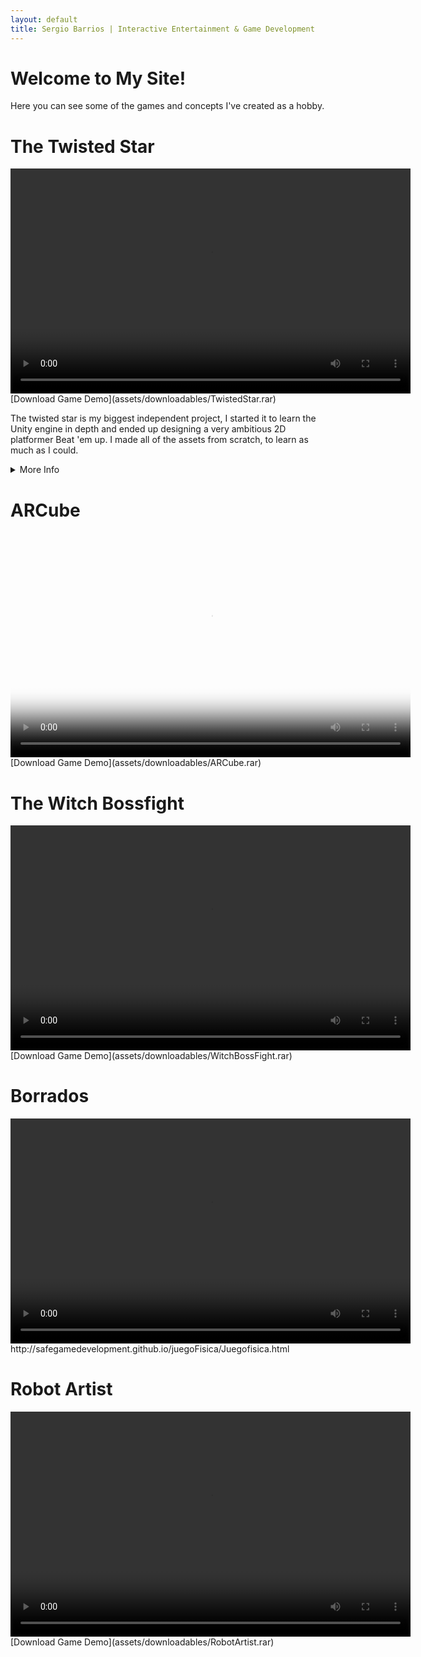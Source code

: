 ```yaml
---
layout: default
title: Sergio Barrios | Interactive Entertainment & Game Development
---
```


# Welcome to My Site!

Here you can see some of the games and concepts I've created as a hobby. 

# The Twisted Star
<video width="640" height="360" controls>
  <source src="/assets/videos/Twisted Star Edited Video.mp4" type="video/mp4">
  Your browser does not support the video tag.
</video>
[Download Game Demo](assets/downloadables/TwistedStar.rar)

The twisted star is my biggest independent project, I started it to learn the Unity engine in depth and ended up designing a very ambitious 2D platformer Beat 'em up.
I made all of the assets from scratch, to learn as much as I could. 
<details>
  <summary>More Info</summary>
  <h2>Mechanics</h2>

  <p>I implemented basic 2D platformer mechanics to allow the player some sense of familiarity with the controls, jumping, collectibles, a lifebar and different movement methods like dashing and swinging.
But the main mechanic of this game was what i called the "combo system". Normally, a "combo system" is something one would find in a classic Fighting game, where a combo is a link of quick moves that aren't countered in a short amount of time. 
In the case of this project the "combo system" was instead to not repeat the same attack while you have others available to use, time not mattering. </p>

   <p>Every time that you use an attack that you havent used before in this combo, the combo meter is raised by 1, and once you repeat an attack, it becomes 0 again. The combo meter is what defines how much damage you do. 
The idea of this mechanic was to make moves that are wildly different from each other so the player had to think fast to keep good damage going, otherwise, the enemies would be hard to defeat.
To add to this gameplay, if you use up all the attacks from one of your weapons, you get a "Set Bonus", which varies depending on the weapon. When you use all the attacks of the sword, your other weapons can hit several opponents at once, 
the whip set bonus makes your other weapons hitbox larger and the hammer gives your other weapons knockback.</p>

## Story

I made a dialogue system with portraits and expressions to convey the story of the game. The main idea was to make this game have hard hitting dramatic moments but generally have an optimistic tone. 
I made two characters that were meant to have different motivations but generally go through the same levels, this way, one could learn new things about the world with a second playthrough or if 
another person was playing the game with the other character the information could be shared.

## Art

The idea for the game was to make it pixel art, however, I also thought that limiting the pallet as much as possible could give the game a realtively unique look. 
</details>

# ARCube

<video width="640" height="360" controls poster="/assets/images/ARCubeVideoThumbnail.png">
  <source src="/assets/videos/ARCubeVidPresentation.mp4" type="video/mp4">
  Your browser does not support the video tag.
</video>
[Download Game Demo](assets/downloadables/ARCube.rar)

# The Witch Bossfight

<video width="640" height="360" controls>
  <source src="/assets/videos/WitchBossFight.mp4" type="video/mp4">
  Your browser does not support the video tag.
</video>
[Download Game Demo](assets/downloadables/WitchBossFight.rar)

# Borrados

<video width="640" height="360" controls>
  <source src="/assets/videos/Borrados.mp4" type="video/mp4">
  Your browser does not support the video tag.
</video>
http://safegamedevelopment.github.io/juegoFisica/Juegofisica.html

# Robot Artist

<video width="640" height="360" controls>
  <source src="/assets/videos/ArtistRobot.mp4" type="video/mp4">
  Your browser does not support the video tag.
</video>
[Download Game Demo](assets/downloadables/RobotArtist.rar)
